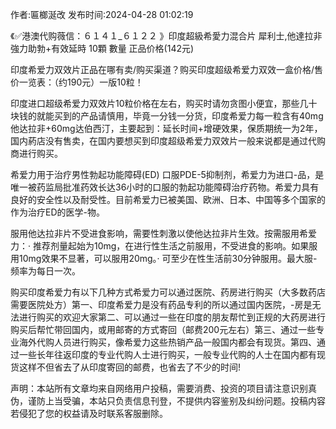 <p>作者:匾榔涎改 发布时间:2024-04-28 01:02:19</p>
<p>《✅港澳代购薇信：６１４１_６１２２ 》印度超級希愛力混合片 犀利士,他達拉非 強力助勃+有效延時 10顆 數量 正品价格(142元) </p>
									<p>印度希爱力双效片正品在哪有卖/购买渠道？购买印度超级希爱力双效一盒价格/售价一览表：（约190元）一版10粒！</p><p>印度进口超级希爱力双效片10粒价格在左右，购买时请勿贪图小便宜，那些几十块钱的就能买到的产品请慎用，毕竟一分钱一分货，印度希爱力每一粒含有40mg他达拉非+60mg达伯西汀，主要起到：延长时间+增硬效果，保质期统一为2年，国内葯店没有售卖，在国内要想买到印度超级希爱力双效片一般来说都是通过代购商进行购买。</p><p></p><p>希爱力用于治疗男性勃起功能障碍(ED) 口服PDE-5抑制剂，希爱力为进口-品，是唯一被药监局批准药效长达36小时的口服的勃起功能障碍治疗药物。希爱力具有良好的安全性以及耐受性。目前希爱力已被美国、欧洲、日本、中国等多个国家的作为治疗ED的医学-物。</p><p>服用他达拉非片不受进食影响，需要性刺激以使他达拉非片生效。按需服用希爱力：· 推荐剂量起始为10mg，在进行性生活之前服用，不受进食的影响。如果服用10mg效果不显著，可以服用20mg。· 可至少在性生活前30分钟服用。最大服-频率为每日一次。</p><p>购买印度希爱力有以下几种方式希爱力可以通过医院、药房进行购买（大多数药店需要医院处方）第一、印度希爱力是没有药品专利的所以通过国内医院，-房是无法进行购买的欢迎大家第二、可以通过一些在印度的朋友帮忙到正规的大药房进行购买后帮忙带回国内，或用邮寄的方式寄回（邮费200元左右）第三、通过一些专业海外代购人员进行购买，像希爱力这些热销产品一般国内都会有现货。第四、通过一些长年往返印度的专业代购人士进行购买，一般专业代购的人士在国内都有现货这样不但省去了从印度寄回的邮费，也省去了不少的时间!</p>				声明：本站所有文章均来自网络用户投稿，需要消费、投资的项目请注意识别真伪，谨防上当受骗，本站只负责信息刊登，不提供内容鉴别及纠纷问题。投稿内容若侵犯了您的权益请及时联系客服删除。				
